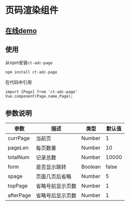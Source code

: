 # 页码渲染组件

## [在线demo](https://codepen.io/rubyisapm/pen/xdQzbe?editors=1010)

## 使用

从npm安装`ct-adc-page`
```
npm install ct-adc-page
```
在代码中引用

```
import {Page} from 'ct-adc-page'
Vue.component(Page.name,Page);
```
## 参数说明

参数|描述|类型|默认值
--- | --- | --- | --- |
currPage | 当前页 | Number | 1
pageLen | 每页数量 | Number | 10
totalNum | 记录总数 | Number | 10000
form | 是否显示跳转 | Boolean | false
spage | 页面几页后省略 | Number | 5
topPage | 省略号前显示页数 | Number | 1
afterPage | 省略号后显示页数 | Number | 1
